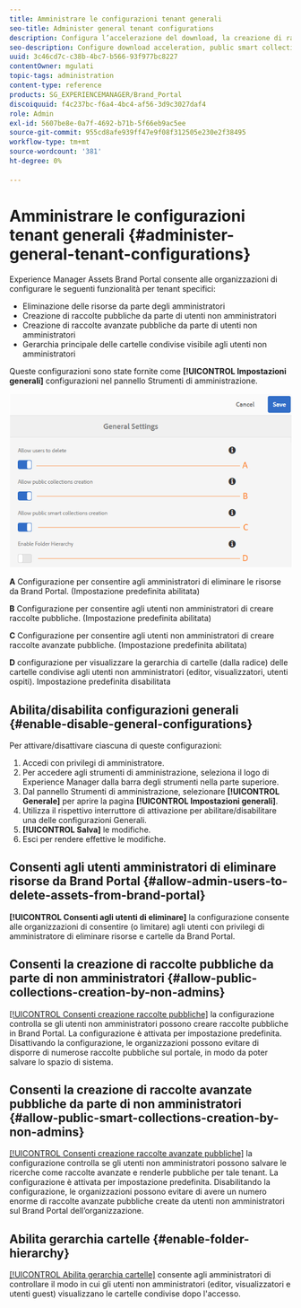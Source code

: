 ```yaml
---
title: Amministrare le configurazioni tenant generali
seo-title: Administer general tenant configurations
description: Configura l’accelerazione del download, la creazione di raccolte avanzate pubbliche e la creazione di raccolte pubbliche e consenti agli utenti amministratori di eliminare le risorse dai tenant.
seo-description: Configure download acceleration, public smart collection creation, public collection creation, and enable admin users to delete assets on tenants.
uuid: 3c46cd7c-c38b-4bc7-b566-93f977bc8227
contentOwner: mgulati
topic-tags: administration
content-type: reference
products: SG_EXPERIENCEMANAGER/Brand_Portal
discoiquuid: f4c237bc-f6a4-4bc4-af56-3d9c3027daf4
role: Admin
exl-id: 5607be8e-0a7f-4692-b71b-5f66eb9ac5ee
source-git-commit: 955cd8afe939ff47e9f08f312505e230e2f38495
workflow-type: tm+mt
source-wordcount: '381'
ht-degree: 0%

---
```


# Amministrare le configurazioni tenant generali {#administer-general-tenant-configurations}

Experience Manager Assets Brand Portal consente alle organizzazioni di configurare le seguenti funzionalità per tenant specifici:

* Eliminazione delle risorse da parte degli amministratori
* Creazione di raccolte pubbliche da parte di utenti non amministratori
* Creazione di raccolte avanzate pubbliche da parte di utenti non amministratori
* Gerarchia principale delle cartelle condivise visibile agli utenti non amministratori

Queste configurazioni sono state fornite come **[!UICONTROL Impostazioni generali]** configurazioni nel pannello Strumenti di amministrazione.

![](assets/general-config.png)

**A**   Configurazione per consentire agli amministratori di eliminare le risorse da Brand Portal. (Impostazione predefinita abilitata)

**B**   Configurazione per consentire agli utenti non amministratori di creare raccolte pubbliche. (Impostazione predefinita abilitata)

**C**   Configurazione per consentire agli utenti non amministratori di creare raccolte avanzate pubbliche. (Impostazione predefinita abilitata)

**D** configurazione per visualizzare la gerarchia di cartelle (dalla radice) delle cartelle condivise agli utenti non amministratori (editor, visualizzatori, utenti ospiti). Impostazione predefinita disabilitata

## Abilita/disabilita configurazioni generali {#enable-disable-general-configurations}

Per attivare/disattivare ciascuna di queste configurazioni:

1. Accedi con privilegi di amministratore.
1. Per accedere agli strumenti di amministrazione, seleziona il logo di Experience Manager dalla barra degli strumenti nella parte superiore.
1. Dal pannello Strumenti di amministrazione, selezionare **[!UICONTROL Generale]** per aprire la pagina **[!UICONTROL Impostazioni generali]**.
1. Utilizza il rispettivo interruttore di attivazione per abilitare/disabilitare una delle configurazioni Generali.
1. **[!UICONTROL Salva]** le modifiche.
1. Esci per rendere effettive le modifiche.

## Consenti agli utenti amministratori di eliminare risorse da Brand Portal {#allow-admin-users-to-delete-assets-from-brand-portal}

**[!UICONTROL Consenti agli utenti di eliminare]** la configurazione consente alle organizzazioni di consentire (o limitare) agli utenti con privilegi di amministratore di eliminare risorse e cartelle da Brand Portal.

## Consenti la creazione di raccolte pubbliche da parte di non amministratori {#allow-public-collections-creation-by-non-admins}

[[!UICONTROL Consenti creazione raccolte pubbliche]](../using/brand-portal-share-collection.md#main-pars-text-1915052376) la configurazione controlla se gli utenti non amministratori possono creare raccolte pubbliche in Brand Portal. La configurazione è attivata per impostazione predefinita. Disattivando la configurazione, le organizzazioni possono evitare di disporre di numerose raccolte pubbliche sul portale, in modo da poter salvare lo spazio di sistema.

## Consenti la creazione di raccolte avanzate pubbliche da parte di non amministratori {#allow-public-smart-collections-creation-by-non-admins}

[[!UICONTROL Consenti creazione raccolte avanzate pubbliche]](../using/brand-portal-searching.md#main-pars-header-500620467) la configurazione controlla se gli utenti non amministratori possono salvare le ricerche come raccolte avanzate e renderle pubbliche per tale tenant. La configurazione è attivata per impostazione predefinita. Disabilitando la configurazione, le organizzazioni possono evitare di avere un numero enorme di raccolte avanzate pubbliche create da utenti non amministratori sul Brand Portal dell’organizzazione.

<!-- 
## Allow download acceleration {#allow-download-acceleration}

[[!UICONTROL Allow download acceleration]](../using/accelerated-download.md) configuration lets the organizations to allow accelerated downloads of assets from Brand Portal and shared links, by integrating with IBM Aspera Connect that is an install-on-demand application. The application uses proprietary technology to remove TCP overheads.
-->

## Abilita gerarchia cartelle {#enable-folder-hierarchy}

[[!UICONTROL Abilita gerarchia cartelle]](../using/brand-portal-sharing-folders.md#non-admin-user-access-to-shared-folders) consente agli amministratori di controllare il modo in cui gli utenti non amministratori (editor, visualizzatori e utenti guest) visualizzano le cartelle condivise dopo l&#39;accesso.
